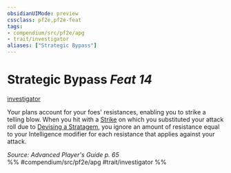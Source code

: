 ```yaml
---
obsidianUIMode: preview
cssclass: pf2e,pf2e-feat
tags:
- compendium/src/pf2e/apg
- trait/investigator
aliases: ["Strategic Bypass"]
---
```

# Strategic Bypass  *Feat 14*  
[investigator](../../Rules/traits/investigator-apg.md)  


Your plans account for your foes' resistances, enabling you to strike a telling blow. When you hit with a [Strike](../../Rules/actions/strike.md) on which you substituted your attack roll due to [Devising a Stratagem](../../Rules/actions/devise-a-stratagem-apg.md), you ignore an amount of resistance equal to your Intelligence modifier for each resistance that applies against your attack.

*Source: Advanced Player's Guide p. 65*  
%% #compendium/src/pf2e/apg #trait/investigator %%
